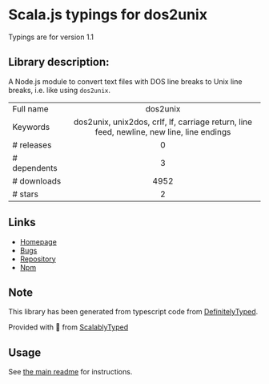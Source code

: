 
# Scala.js typings for dos2unix

Typings are for version 1.1

## Library description:
A Node.js module to convert text files with DOS line breaks to Unix line breaks, i.e. like using `dos2unix`.

|                    |                 |
| ------------------ | :-------------: |
| Full name          | dos2unix |
| Keywords           | dos2unix, unix2dos, crlf, lf, carriage return, line feed, newline, new line, line endings |
| # releases         | 0 |
| # dependents       | 3 |
| # downloads        | 4952 |
| # stars            | 2 |

## Links
- [Homepage](https://github.com/JamesMGreene/node-dos2unix)
- [Bugs](https://github.com/JamesMGreene/node-dos2unix/issues)
- [Repository](https://github.com/JamesMGreene/node-dos2unix)
- [Npm](https://www.npmjs.com/package/dos2unix)
    


## Note
This library has been generated from typescript code from [DefinitelyTyped](https://definitelytyped.org).

Provided with :purple_heart: from [ScalablyTyped](https://github.com/oyvindberg/ScalablyTyped)

## Usage
See [the main readme](../../readme.md) for instructions.


